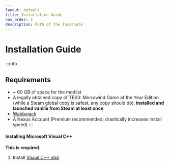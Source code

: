 ```yaml
---
layout: default
title: Installation Guide
nav_order: 2
description: Path of the Incarnate
---
```


# **Installation Guide**
:::info
## **Requirements**
- ~ 60 GB of space for the modlist
- A legally obtained copy of TES3: Morrowind Game of the Year Edition (while a Steam global copy is safest, any copy should do), **installed and launched vanilla from Steam at least once**
- [Wabbajack](https://www.wabbajack.org/)
- A Nexus Account (Premium recommended; drastically increases install speed)
:::
 
#### Installing Microsoft Visual C++
**This is required.**
1. Install [Visual C++ x64](https://aka.ms/vs/17/release/vc_redist.x64.exe).
